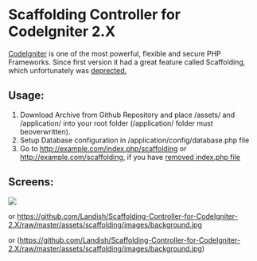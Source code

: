 Scaffolding Controller for CodeIgniter 2.X
===
[CodeIgniter](http://codeigniter.com) is one of the most powerful, flexible and secure PHP Frameworks. Since first version it had a great feature called Scaffolding, which unfortunately was [deprected.](http://codeigniter.com/user_guide/changelog.html)

Usage:
---

1) Download Archive from Github Repository and place /assets/ and /application/ into your root folder (/application/ folder must beoverwritten). 
2) Setup Database configuration in /application/config/database.php file
3) Go to http://example.com/index.php/scaffolding or http://example.com/scaffolding, if you have [removed index.php file](http://codeigniter.com/user_guide/general/urls.html)

Screens: 
---

![](https://github.com/Landish/Scaffolding-Controller-for-CodeIgniter-2.X/raw/master/assets/scaffolding/images/background.jpg)

or https://github.com/Landish/Scaffolding-Controller-for-CodeIgniter-2.X/raw/master/assets/scaffolding/images/background.jpg

or (https://github.com/Landish/Scaffolding-Controller-for-CodeIgniter-2.X/raw/master/assets/scaffolding/images/background.jpg)
